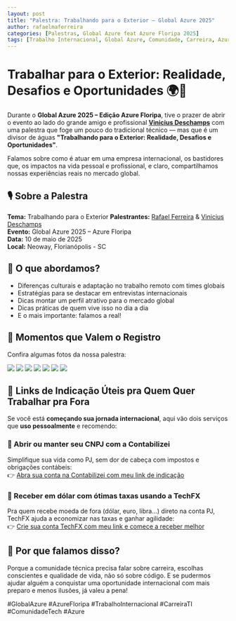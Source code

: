 ```yaml
---
layout: post
title: "Palestra: Trabalhando para o Exterior – Global Azure 2025"
author: rafaelmaferreira
categories: [Palestras, Global Azure feat Azure Floripa 2025]
tags: [Trabalho Internacional, Global Azure, Comunidade, Carreira, Azure Floripa]
---
```


# Trabalhar para o Exterior: Realidade, Desafios e Oportunidades 🌍💼

Durante o **Global Azure 2025 – Edição Azure Floripa**, tive o prazer de abrir o evento ao lado do grande amigo e profissional **[Vinicius Deschamps](https://www.linkedin.com/in/viniciusdeschamps/)** com uma palestra que foge um pouco do tradicional técnico — mas que é um divisor de águas **"Trabalhando para o Exterior: Realidade, Desafios e Oportunidades"**.

Falamos sobre como é atuar em uma empresa internacional, os bastidores que, os impactos na vida pessoal e profissional, e claro, compartilhamos nossas experiências reais no mercado global.


## 🎙️ Sobre a Palestra

**Tema:** Trabalhando para o Exterior
**Palestrantes:** [Rafael Ferreira](https://www.linkedin.com/in/rafaelmaferreira/) & [Vinicius Deschamps](https://www.linkedin.com/in/viniciusdeschamps/)  
**Evento:** Global Azure 2025 – Azure Floripa  
**Data:** 10 de maio de 2025  
**Local:** Neoway, Florianópolis - SC


## 💬 O que abordamos?

- Diferenças culturais e adaptação no trabalho remoto com times globais
- Estratégias para se destacar em entrevistas internacionais
- Dicas montar um perfil atrativo para o mercado global
- Dicas práticas de quem vive isso no dia a dia
- E o mais importante: falamos a real!

## 📸 Momentos que Valem o Registro

Confira algumas fotos da nossa palestra:

![](https://stoblobcertificados011.blob.core.windows.net/imagens-blog/posts/gba25ci/0.jpg)
![](https://stoblobcertificados011.blob.core.windows.net/imagens-blog/posts/gba25ci/1.jpg)
![](https://stoblobcertificados011.blob.core.windows.net/imagens-blog/posts/gba25ci/2.jpg)
![](https://stoblobcertificados011.blob.core.windows.net/imagens-blog/posts/gba25ci/3.jpg)
![](https://stoblobcertificados011.blob.core.windows.net/imagens-blog/posts/gba25ci/4.jpg)
![](https://stoblobcertificados011.blob.core.windows.net/imagens-blog/posts/gba25ci/5.jpg)
![](https://stoblobcertificados011.blob.core.windows.net/imagens-blog/posts/gba25ci/6.jpg)


## 🧾 Links de Indicação Úteis pra Quem Quer Trabalhar pra Fora

Se você está **começando sua jornada internacional**, aqui vão dois serviços que **uso pessoalmente** e recomendo:

### 💼 Abrir ou manter seu CNPJ com a **Contabilizei**  
Simplifique sua vida como PJ, sem dor de cabeça com impostos e obrigações contábeis:  
👉 [Abra sua conta na Contabilizei com meu link de indicação](https://www.contabilizei.com.br/programa-de-indicacao?ref=daf792a9759933c6a3f54a8832357168&nome=RAFAEL&email=rafael_low@hotmail.com&utm_source=plataforma&utm_campaign=MGM&utm_source=plataforma)

### 💸 Receber em dólar com ótimas taxas usando a **TechFX**  
Pra quem recebe moeda de fora (dólar, euro, libra...) direto na conta PJ, TechFX ajuda a economizar nas taxas e ganhar agilidade:  
👉 [Crie sua conta TechFX com meu link e comece a receber melhor](https://app.techfx.com.br/referral/j8k2zj8apkel)


## 💙 Por que falamos disso?

Porque a comunidade técnica precisa falar sobre carreira, escolhas conscientes e qualidade de vida, não só sobre código. E se pudermos ajudar alguém a conquistar uma oportunidade internacional com mais preparo e menos ilusões, já valeu a pena!

#GlobalAzure #AzureFloripa #TrabalhoInternacional #CarreiraTI #ComunidadeTech #Azure
